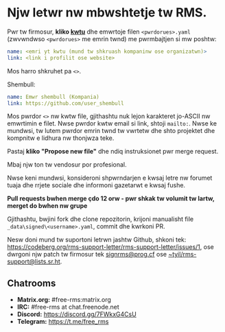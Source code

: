 # Njw letwr nw mbwshtetje tw RMS.

Pwr tw firmosur, **kliko [kwtu](https://github.com/rms-support-letter/rms-support-letter.github.io/new/master/_data/signed)** dhe emwrtoje filen `<pwrdorues>.yaml` (zwvwndwso `<pwrdorues>` me emrin twnd) me pwrmbajtjen si mw poshtw:
```yaml
name: <emri yt kwtu (mund tw shkruash kompaninw ose organizatwn)>
link: <link i profilit ose website>
```

Mos harro shkruhet pa `<>`.

Shembull:
```yaml
name: Emwr shembull (Kompania)
link: https://github.com/user_shembull
```

Mos pwrdor `<>` nw kwtw file, gjithashtu nuk lejon karakteret jo-ASCII nw emwrtimin e filet.
Nwse pwrdor kwtw email si link, shtoji `mailto:`.
Nwse ke mundwsi, tw lutem pwrdor emrin twnd tw vwrtetw dhe shto projektet dhe kompnitw e lidhura nw thonjwza teke.

Pastaj **kliko "Propose new file"** dhe ndiq instruksionet pwr merge request.

Mbaj njw ton tw vendosur por profesional.

Nwse keni mundwsi, konsideroni shpwrndarjen e kwsaj letre nw forumet tuaja dhe rrjete sociale dhe informoni gazetarwt e kwsaj fushe.

**Pull requests bwhen merge çdo 12 orw -  pwr shkak tw volumit tw lartw, merget do bwhen nw grupe**

Gjithashtu, bwjini fork dhe clone repozitorin, krijoni manualisht file `_data\signed\<username>.yaml`, commit dhe kwrkoni PR.

Nesw doni mund tw suportoni letrwn jashtw Github, shkoni tek: https://codeberg.org/rms-support-letter/rms-support-letter/issues/1, ose dwrgoni njw patch tw firmosur tek [signrms@prog.cf](mailto:signrms@prog.cf) ose [~tyil/rms-support@lists.sr.ht](mailto:~tyil/rms-support@lists.sr.ht).

## Chatrooms

- **Matrix.org:** #free-rms:matrix.org
- **IRC:** #free-rms at chat.freenode.net
- **Discord:** https://discord.gg/7FWkxG4CsU
- **Telegram:** https://t.me/free_rms
